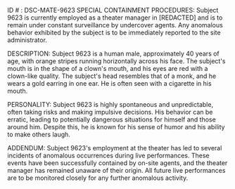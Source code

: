 ID # : DSC-MATE-9623
SPECIAL CONTAINMENT PROCEDURES: Subject 9623 is currently employed as a theater manager in [REDACTED] and is to remain under constant surveillance by undercover agents. Any anomalous behavior exhibited by the subject is to be immediately reported to the site administrator.

DESCRIPTION: Subject 9623 is a human male, approximately 40 years of age, with orange stripes running horizontally across his face. The subject's mouth is in the shape of a clown's mouth, and his eyes are red with a clown-like quality. The subject's head resembles that of a monk, and he wears a gold earring in one ear. He is often seen with a cigarette in his mouth.

PERSONALITY: Subject 9623 is highly spontaneous and unpredictable, often taking risks and making impulsive decisions. His behavior can be erratic, leading to potentially dangerous situations for himself and those around him. Despite this, he is known for his sense of humor and his ability to make others laugh. 

ADDENDUM: Subject 9623's employment at the theater has led to several incidents of anomalous occurrences during live performances. These events have been successfully contained by on-site agents, and the theater manager has remained unaware of their origin. All future live performances are to be monitored closely for any further anomalous activity.
